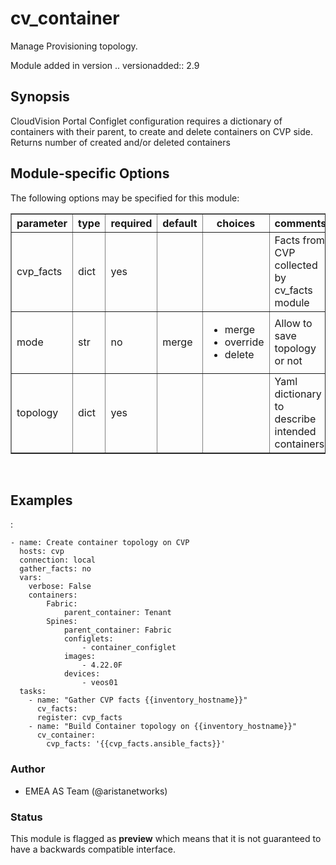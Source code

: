 # cv\_container

Manage Provisioning topology.

Module added in version .. versionadded:: 2.9

<div class="contents" data-local="" data-depth="2">

</div>

## Synopsis

CloudVision Portal Configlet configuration requires a dictionary of
containers with their parent, to create and delete containers on CVP
side. Returns number of created and/or deleted containers

## Module-specific Options

The following options may be specified for this module:

<table border=1 cellpadding=4>

<tr>
<th class="head">parameter</th>
<th class="head">type</th>
<th class="head">required</th>
<th class="head">default</th>
<th class="head">choices</th>
<th class="head">comments</th>
</tr>

<tr>
<td>cvp_facts<br/><div style="font-size: small;"></div></td>
<td>dict</td>
<td>yes</td>
<td></td>
<td></td>
<td>
    <div>Facts from CVP collected by cv_facts module</div>
</td>
</tr>

<tr>
<td>mode<br/><div style="font-size: small;"></div></td>
<td>str</td>
<td>no</td>
<td>merge</td>
<td><ul><li>merge</li><li>override</li><li>delete</li></ul></td>
<td>
    <div>Allow to save topology or not</div>
</td>
</tr>

<tr>
<td>topology<br/><div style="font-size: small;"></div></td>
<td>dict</td>
<td>yes</td>
<td></td>
<td></td>
<td>
    <div>Yaml dictionary to describe intended containers</div>
</td>
</tr>

</table>
</br>

## Examples

:

    - name: Create container topology on CVP
      hosts: cvp
      connection: local
      gather_facts: no
      vars:
        verbose: False
        containers:
            Fabric:
                parent_container: Tenant
            Spines:
                parent_container: Fabric
                configlets:
                    - container_configlet
                images:
                    - 4.22.0F
                devices:
                    - veos01
      tasks:
        - name: "Gather CVP facts {{inventory_hostname}}"
          cv_facts:
          register: cvp_facts
        - name: "Build Container topology on {{inventory_hostname}}"
          cv_container:
            cvp_facts: '{{cvp_facts.ansible_facts}}'

### Author

  - EMEA AS Team (@aristanetworks)

### Status

This module is flagged as **preview** which means that it is not
guaranteed to have a backwards compatible interface.
